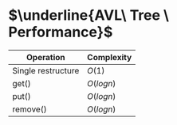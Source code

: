 # $\underline{AVL\ Tree \ Performance\}$ <br/>
| Operation                     | Complexity |
|-------------------------------|------------|
| Single restructure                 | $O(1)$       |
| get()                 | $O(logn)$       |
| put()                 | $O(logn)$       |
| remove()                 | $O(logn)$       |

